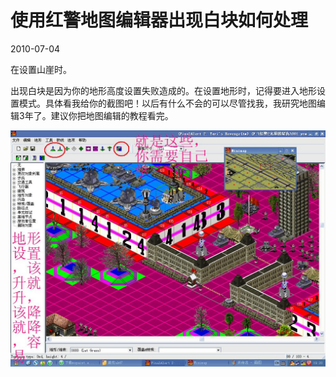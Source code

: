 # 使用红警地图编辑器出现白块如何处理
2010-07-04


在设置山崖时。


出现白块是因为你的地形高度设置失败造成的。在设置地形时，记得要进入地形设置模式。具体看我给你的截图吧！以后有什么不会的可以尽管找我，我研究地图编辑3年了。建议你把地图编辑的教程看完。

![](3b87e950352ac65c2d7b707cfbf2b21193138a46.jpeg)
